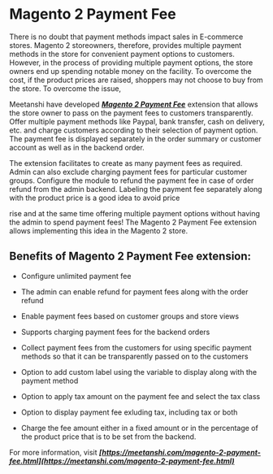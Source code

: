 # Magento 2 Payment Fee

There is no doubt that payment methods impact sales in E-commerce stores. Magento 2 storeowners, therefore, provides multiple payment methods in the store for convenient payment options to customers. However, in the process of providing multiple payment options, the store owners end up spending notable money on the facility. To overcome the cost, if the product prices are raised, shoppers may not choose to buy from the store. To overcome the issue,


Meetanshi have developed ***[Magento 2 Payment Fee](https://meetanshi.com/magento-2-payment-fee.html)*** extension that allows the store owner to pass on the payment fees to customers transparently. Offer multiple payment methods like Paypal, bank transfer, cash on delivery, etc. and charge customers according to their selection of payment option. The payment fee is displayed separately in the order summary or customer account as well as in the backend order.

The extension facilitates to create as many payment fees as required. Admin can also exclude charging payment fees for particular customer groups. Configure the module to refund the payment fee in case of order refund from the admin backend. Labeling the payment fee separately along with the product price is a good idea to avoid price

rise and at the same time offering multiple payment options without having the admin to spend payment fees! The Magento 2 Payment Fee extension allows implementing this idea in the Magento 2 store.

##  Benefits of  Magento 2 Payment Fee extension:

*  Configure unlimited payment fee

* The admin can enable refund for payment fees along with the order refund

* Enable payment fees based on customer groups and store views

* Supports charging payment fees for the backend orders

* Collect payment fees from the customers for using specific payment methods so that it can be transparently passed on to the customers

* Option to add custom label using the variable to display along with the payment method

* Option to apply tax amount on the payment fee and select the tax class

* Option to display payment fee exluding tax, including tax or both

* Charge the fee amount either in a fixed amount or in the percentage of the product price that is to be set from the backend.

For more information, visit ***[https://meetanshi.com/magento-2-payment-fee.html](https://meetanshi.com/magento-2-payment-fee.html)***


